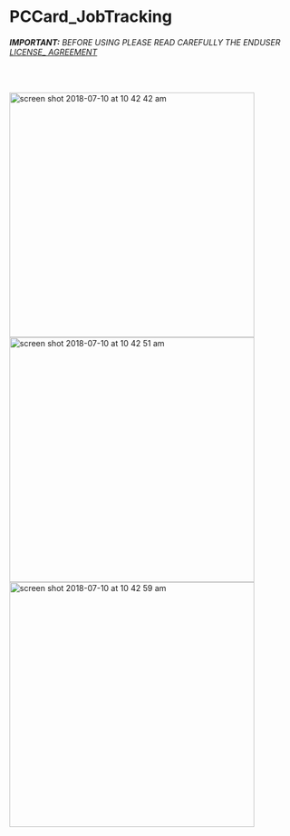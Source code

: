 #  PCCard_JobTracking
###### __IMPORTANT:__ BEFORE USING PLEASE READ CAREFULLY THE ENDUSER [LICENSE_ AGREEMENT](http://link-os.github.io/Zebra_SDK_EULA.pdf)
<br />


<p float="left">
<img width="432" height=”600” alt="screen shot 2018-07-10 at 10 42 42 am" src="https://user-images.githubusercontent.com/41017424/42521299-11300d38-842e-11e8-8a6d-1d17b3da6d20.png">
<img width="432" height=”600” alt="screen shot 2018-07-10 at 10 42 51 am" src="https://user-images.githubusercontent.com/41017424/42521300-123c0dda-842e-11e8-9519-7bc3eb72b698.png">
<img width="432" height=”600” alt="screen shot 2018-07-10 at 10 42 59 am" src="https://user-images.githubusercontent.com/41017424/42521302-1332adca-842e-11e8-94bc-1ca1af65ecdc.png">
  </p>
